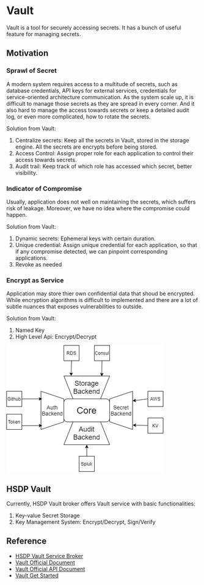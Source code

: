 # Vault

Vault is a tool for securely accessing secrets. It has a bunch of useful feature for managing secrets.

## Motivation

### Sprawl of Secret

A modern system requires access to a multitude of secrets, such as database credentials, API keys for external services, credentials for service-oriented architecture communication. As the system scale up, it is difficult to manage those secrets as they are spread in every corner. And it also hard to manage the access towards secrets or keep a detailed audit log, or even more complicated, how to rotate the secrets.

Solution from Vault:

1. Centralize secrets: Keep all the secrets in Vault, stored in the storage engine. All the secrets are encrypts before being stored.
2. Access Control: Assign proper role for each application to control their access towards secrets.
3. Audit trail: Keep track of which role has accessed which secret, better visibility.

### Indicator of Compromise

Usually, application does not well on maintaining the secrets, which suffers risk of leakage. Moreover, we have no idea where the compromise could happen.

Solution from Vault:

1. Dynamic secrets: Ephemeral keys with certain duration.
2. Unique credential: Assign unique credential for each application, so that if any compromise detected, we can pinpoint corresponding applications.
3. Revoke as needed

### Encrypt as Service

Application may store thier own confidential data that shoud be encrypted. While encryption algorithms is difficult to implemented and there are a lot of subtle nuances that exposes vulnerabilities to outside.

Solution from Vault:

1. Named Key
2. High Level Api: Encrypt/Decrypt

  ![Architecture](./vault.jpg)

## HSDP Vault

Currently, HSDP Vault broker offers Vault service with basic functionalities:

1. Key-value Secret Storage
2. Key Management System: Encrypt/Decrypt, Sign/Verify

## Reference

* [HSDP Vault Service Broker](https://www.hsdp.io/documentation/vault-service-broker)
* [Vault Official Document](https://www.vaultproject.io/docs)
* [Vault Official API Document](https://www.vaultproject.io/api-docs)
* [Vault Get Started](https://learn.hashicorp.com/vault/getting-started/install)
